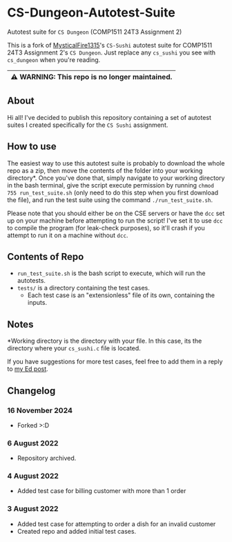 # CS-Dungeon-Autotest-Suite
Autotest suite for `CS Dungeon` (COMP1511 24T3 Assignment 2)

This is a fork of [MysticalFire1315](https://github.com/MysticalFire1315)'s `CS-Sushi` autotest suite for COMP1511 24T3 Assignment 2's `CS Dungeon`. Just replace any `cs_sushi` you see with `cs_dungeon` when you're reading. 

| :warning: WARNING: This repo is no longer maintained. |
|:------------------------------------------------------|

## About
Hi all! I've decided to publish this repository containing a set of autotest suites I created specifically for the `CS Sushi` assignment.


## How to use
The easiest way to use this autotest suite is probably to download the whole repo as a zip, then move the contents of the folder into your working directory*.
Once you've done that, simply navigate to your working directory in the bash terminal, give the script execute permission by running `chmod 755 run_test_suite.sh` (only need to do this step when you first download the file), and run the test suite using the command `./run_test_suite.sh`.

Please note that you should either be on the CSE servers or have the `dcc` set up on your machine before attempting to run the script!
I've set it to use `dcc` to compile the program (for leak-check purposes), so it'll crash if you attempt to run it on a machine without `dcc`.


## Contents of Repo
- `run_test_suite.sh` is the bash script to execute, which will run the autotests.
- `tests/` is a directory containing the test cases. 
  - Each test case is an "extensionless" file of its own, containing the inputs.


## Notes
*Working directory is the directory with your file. In this case, its the directory where your `cs_sushi.c` file is located.

If you have suggestions for more test cases, feel free to add them in a reply to [my Ed post](https://edstem.org/au/courses/8666/discussion/952256).

## Changelog
### 16 November 2024
- Forked >:D
### 6 August 2022
- Repository archived.
### 4 August 2022
- Added test case for billing customer with more than 1 order
### 3 August 2022
- Added test case for attempting to order a dish for an invalid customer
- Created repo and added initial test cases.
